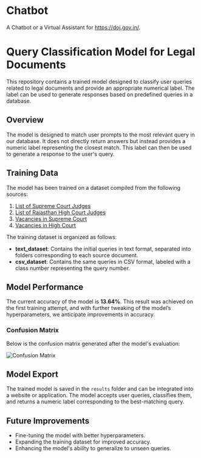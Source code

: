 # Chatbot
A Chatbot or a Virtual Assistant for https://doj.gov.in/.

# Query Classification Model for Legal Documents

This repository contains a trained model designed to classify user queries related to legal documents and provide an appropriate numerical label. The label can be used to generate responses based on predefined queries in a database.

## Overview

The model is designed to match user prompts to the most relevant query in our database. It does not directly return answers but instead provides a numeric label representing the closest match. This label can then be used to generate a response to the user's query.

## Training Data

The model has been trained on a dataset compiled from the following sources:

1. [List of Supreme Court Judges](https://cdnbbsr.s3waas.gov.in/s35d6646aad9bcc0be55b2c82f69750387/uploads/2024/08/20240801417686651.pdf)
2. [List of Rajasthan High Court Judges](https://cdnbbsr.s3waas.gov.in/s35d6646aad9bcc0be55b2c82f69750387/uploads/2024/08/202408011995230619.pdf)
3. [Vacancies in Supreme Court](https://doj.gov.in/supreme-court-3/)
4. [Vacancies in High Court](https://cdnbbsr.s3waas.gov.in/s35d6646aad9bcc0be55b2c82f69750387/uploads/2024/08/20240801994943198.pdf)

The training dataset is organized as follows:

- **text_dataset**: Contains the initial queries in text format, separated into folders corresponding to each source document.
- **csv_dataset**: Contains the same queries in CSV format, labeled with a class number representing the query number.

## Model Performance

The current accuracy of the model is **13.64%**. This result was achieved on the first training attempt, and with further tweaking of the model’s hyperparameters, we anticipate improvements in accuracy.

### Confusion Matrix

Below is the confusion matrix generated after the model's evaluation:

![Confusion Matrix](path_to_confusion_matrix_image.png)

## Model Export

The trained model is saved in the `results` folder and can be integrated into a website or application. The model accepts user queries, classifies them, and returns a numeric label corresponding to the best-matching query.

## Future Improvements

- Fine-tuning the model with better hyperparameters.
- Expanding the training dataset for improved accuracy.
- Enhancing the model's ability to generalize to unseen queries.

